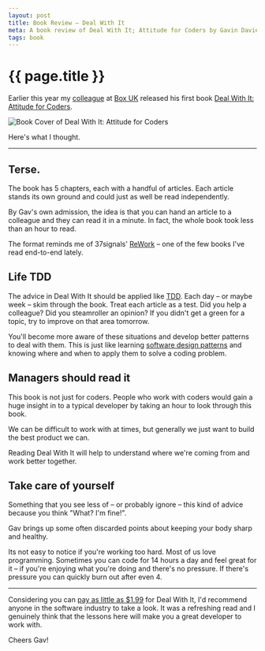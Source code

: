 ```yaml
---
layout: post
title: Book Review – Deal With It
meta: A book review of Deal With It; Attitude for Coders by Gavin Davies
tags: book
---
```


# {{ page.title }}

Earlier this year my [colleague](http://gavd.co.uk) at [Box UK](http://boxuk.com) released his first book [Deal With It: Attitude for Coders](https://leanpub.com/dealwithit).

![Book Cover of Deal With It: Attitude for Coders](https://s3.amazonaws.com/titlepages.leanpub.com/dealwithit/bookpage?1354307858)

Here's what I thought.

---

## Terse.

The book has 5 chapters, each with a handful of articles. Each article stands its own ground and could just as well be read independently.

By Gav's own admission, the idea is that you can hand an article to a colleague and they can read it in a minute. In fact, the whole book took less than an hour to read.

The format reminds me of 37signals' [ReWork](http://www.amazon.co.uk/dp/0091929784) – one of the few books I've read end-to-end lately.

## Life TDD

The advice in Deal With It should be applied like [TDD](http://en.wikipedia.org/wiki/Test-driven_development). Each day – or maybe week – skim through the book. Treat each article as a test. Did you help a colleague? Did you steamroller an opinion? If you didn't get a green for a topic, try to improve on that area tomorrow.

You'll become more aware of these situations and develop better patterns to deal with them. This is just like learning [software design patterns](http://en.wikipedia.org/wiki/Software_design_pattern) and knowing where and when to apply them to solve a coding problem.

## Managers should read it

This book is not just for coders. People who work with coders would gain a huge insight in to a typical developer by taking an hour to look through this book.

We can be difficult to work with at times, but generally we just want to build the best product we can.

Reading Deal With It will help to understand where we're coming from and work better together.

## Take care of yourself

Something that you see less of – or probably ignore – this kind of advice because you think "What? I'm fine!".

Gav brings up some often discarded points about keeping your body sharp and healthy.

Its not easy to notice if you're working too hard. Most of us love programming. Sometimes you can code for 14 hours a day and feel great for it – if you're enjoying what you're doing and there's no pressure. If there's pressure you can quickly burn out after even 4.

---

Considering you can [pay as little as $1.99](https://leanpub.com/dealwithit) for Deal With It, I'd recommend anyone in the software industry to take a look. It was a refreshing read and I genuinely think that the lessons here will make you a great developer to work with.

Cheers Gav!



